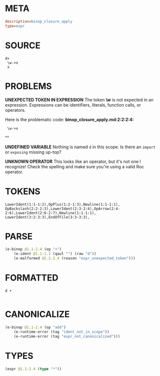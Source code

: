 # META
~~~ini
description=binop_closure_apply
type=expr
~~~
# SOURCE
~~~roc
d+
 \w->x
 x
~~~
# PROBLEMS
**UNEXPECTED TOKEN IN EXPRESSION**
The token **\w** is not expected in an expression.
Expressions can be identifiers, literals, function calls, or operators.

Here is the problematic code:
**binop_closure_apply.md:2:2:2:4:**
```roc
 \w->x
```
 ^^


**UNDEFINED VARIABLE**
Nothing is named `d` in this scope.
Is there an `import` or `exposing` missing up-top?

**UNKNOWN OPERATOR**
This looks like an operator, but it's not one I recognize!
Check the spelling and make sure you're using a valid Roc operator.

# TOKENS
~~~zig
LowerIdent(1:1-1:2),OpPlus(1:2-1:3),Newline(1:1-1:1),
OpBackslash(2:2-2:3),LowerIdent(2:3-2:4),OpArrow(2:4-2:6),LowerIdent(2:6-2:7),Newline(1:1-1:1),
LowerIdent(3:2-3:3),EndOfFile(3:3-3:3),
~~~
# PARSE
~~~clojure
(e-binop @1.1-2.4 (op "+")
	(e-ident @1.1-1.2 (qaul "") (raw "d"))
	(e-malformed @2.2-2.4 (reason "expr_unexpected_token")))
~~~
# FORMATTED
~~~roc
d +
	
~~~
# CANONICALIZE
~~~clojure
(e-binop @1.1-2.4 (op "add")
	(e-runtime-error (tag "ident_not_in_scope"))
	(e-runtime-error (tag "expr_not_canonicalized")))
~~~
# TYPES
~~~clojure
(expr @1.1-2.4 (type "*"))
~~~
